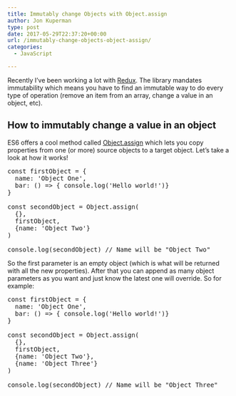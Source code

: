 ```yaml
---
title: Immutably change Objects with Object.assign
author: Jon Kuperman
type: post
date: 2017-05-29T22:37:20+00:00
url: /immutably-change-objects-object-assign/
categories:
  - JavaScript

---
```

Recently I&#8217;ve been working a lot with [Redux][1]. The library mandates immutability which means you have to find an immutable way to do every type of operation (remove an item from an array, change a value in an object, etc).

## How to immutably change a value in an object

ES6 offers a cool method called [Object.assign][2] which lets you copy properties from one (or more) source objects to a target object. Let&#8217;s take a look at how it works!

<pre class="lang:js decode:true ">const firstObject = {
  name: 'Object One',
  bar: () =&gt; { console.log('Hello world!')}
}

const secondObject = Object.assign(
  {},
  firstObject,
  {name: 'Object Two'}
)

console.log(secondObject) // Name will be "Object Two"</pre>

So the first parameter is an empty object (which is what will be returned with all the new properties). After that you can append as many object parameters as you want and just know the latest one will override. So for example:

<pre class="lang:default decode:true ">const firstObject = {
  name: 'Object One',
  bar: () =&gt; { console.log('Hello world!')}
}

const secondObject = Object.assign(
  {},
  firstObject,
  {name: 'Object Two'},
  {name: 'Object Three'}
)

console.log(secondObject) // Name will be "Object Three"</pre>

&nbsp;

 [1]: http://redux.js.org/
 [2]: https://developer.mozilla.org/en-US/docs/Web/JavaScript/Reference/Global_Objects/Object/assign